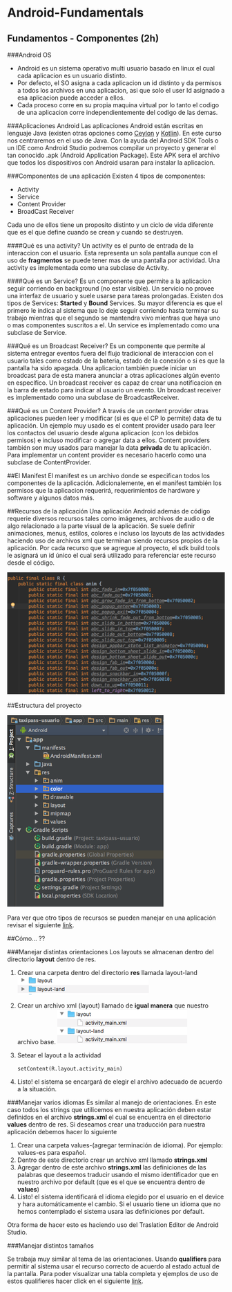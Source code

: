 # Android-Fundamentals

## Fundamentos - Componentes (2h)
    
###Android OS

 - Android es un sistema operativo multi usuario basado en linux el cual
   cada aplicacion es un usuario distinto.
 - Por defecto, el SO asigna a cada aplicacion un id distinto y da
   permisos a todos los archivos en una aplicacion, asi que solo el user
   Id asignado a esa aplicacion puede acceder a ellos.
 - Cada proceso corre en su propia maquina virtual por lo tanto el
   codigo de una aplicacion corre independientemente del codigo de las
   demas.

###Aplicaciones Android
  Las aplicaciones Android están escritas en lenguaje Java (existen otras opciones como [Ceylon](https://ceylon-lang.org/ "ceylon") y [Kotlin](https://kotlinlang.org/ "Kotlin")). En este curso nos centraremos en el uso de Java.
  Con la ayuda del Android SDK Tools o un IDE como Android Studio podremos compilar un proyecto y generar el tan conocido .apk (Android Application Package). Este APK sera el archivo que todos los dispositivos con Android usaran para instalar la aplicacion.

###Componentes de una aplicación
Existen 4 tipos de componentes:

 - Activity
 - Service
 - Content Provider
 - BroadCast Receiver

Cada uno de ellos tiene un proposito distinto y un ciclo de vida diferente que es el que define cuando se crean y cuando se destruyen.

####Qué es una activity?
Un activity es el punto de entrada de la interaccion con el usuario. Esta representa un sola pantalla aunque con el uso de **fragmentos** se puede tener mas de una pantalla por actividad.
Una activity es implementada como una subclase de Activity.

####Qué es un Service?
Es un componente que permite a la aplicacion seguir corriendo en background (no estar visible). Un servicio no provee una interfaz de usuario y suele usarse para tareas prolongadas. Existen dos tipos de Services: **Started** y **Bound** Services.
Su mayor diferencia es que el primero le indica al sistema que lo deje seguir corriendo hasta terminar su trabajo mientras que el segundo se mantendra vivo mientras que haya uno o mas componentes suscritos a el. 
Un service es implementado como una subclase de Service.

###Qué es un Broadcast Receiver?
Es un componente que permite al sistema entregar eventos fuera del flujo tradicional de interaccion con el usuario tales como estado de la bateria, estado de la conexión o si es que la pantalla ha sido apagada. Una aplicacion también puede iniciar un broadcast para de esta manera anunciar a otras aplicaciones algún evento en específico. Un broadcast receiver es capaz de crear una notificacion en la barra de estado para indicar al usuario un evento. 
Un broadcast receiver es implementado como una subclase de BroadcastReceiver.

###Qué es un Content Provider?
A través de un content provider otras aplicaciones pueden leer y modificar (si es que el CP lo permite) data de tu aplicación. Un ejemplo muy usado es el content provider usado para leer los contactos del usuario desde alguna aplicacion (con los debidos permisos) e incluso modificar o agregar data a ellos. 
Content providers también son muy usados para manejar la data **privada** de tu aplicación.
Para implementar un content provider es necesario hacerlo como una subclase de ContentProvider.

##El Manifest
El manifest es un archivo donde se especifican todos los componentes de la aplicación. Adicionalemente, en el manifest también los permisos que la aplicacion requerirá, requerimientos de hardware y software y algunos datos más.

##Recursos de la aplicación
Una aplicación Android además de código requerie diversos recursos tales como imágenes, archivos de audio o de algo relacionado a la parte visual de la aplicación. Se suele definir animaciones, menus, estilos, colores e incluso los layouts de las actividades haciendo uso de archivos xml que terminan siendo recursos propios de la aplicación.
Por cada recurso que se agregue al proyecto, el sdk build tools le asignará un id único el cual será utilizado para referenciar este recurso desde el código. 

![R class example](https://github.com/BelatrixTraining/Android-Fundamentals/blob/Lesson1/images/RClassExample.png)

##Estructura del proyecto

![Estructura de un proyecto](https://github.com/BelatrixTraining/Android-Fundamentals/blob/Lesson1/images/estructuraProyecto.png)

Para ver que otro tipos de recursos se pueden manejar en una aplicación revisar el siguiente [link](https://developer.android.com/guide/topics/resources/providing-resources.html).

##Cómo... ??

###Manejar distintas orientaciones 
Los layouts se almacenan dentro del directorio **layout** dentro de res.

 1. Crear una carpeta dentro del directorio **res** llamada layout-land
![landscapeDirectory](https://github.com/BelatrixTraining/Android-Fundamentals/blob/Lesson1/images/manageLandscapeDirectory.png)
 2. Crear un archivo xml (layout) llamado de **igual manera** que nuestro archivo base.
![landscapeFile](https://github.com/BelatrixTraining/Android-Fundamentals/blob/Lesson1/images/landscape%20file.png)
 3. Setear el layout a la actividad

	    setContent(R.layout.activity_main)

 4. Listo! el sistema se encargará de elegir el archivo adecuado de acuerdo a la situación.

###Manejar varios idiomas
Es similar al manejo de orientaciones. En este caso todos los strings que utilicemos en nuestra aplicación deben estar definidos en el archivo **strings.xml** el cual se encuentra en el directorio **values** dentro de res. Si deseamos crear una traducción para nuestra aplicación debemos hacer lo siguiente

 1. Crear una carpeta values-(agregar terminación de idioma). Por ejemplo: values-es para español.
 2. Dentro de este directorio crear un archivo xml llamado **strings.xml**
 3. Agregar dentro de este archivo **strings.xml** las definiciones de las palabras que deseemos traducir usando el mismo identificador que en nuestro archivo por default (que es el que se encuentra dentro de **values**)
 4. Listo! el sistema identificará el idioma elegido por el usuario en el device y hara automáticamente el cambio. Si el usuario tiene un idioma que no hemos contemplado el sistema usara las definiciones por default.

Otra forma de hacer esto es haciendo uso del Traslation Editor de Android Studio.

###Manejar distintos tamaños

Se trabaja muy similar al tema de las orientaciones. Usando **qualifiers** para permitir al sistema usar el recurso correcto de acuerdo al estado actual de la pantalla. Para poder visualizar una tabla completa y ejemplos de uso de estos qualifieres hacer click en el siguiente [link](https://developer.android.com/guide/practices/screens_support.html#qualifiers).
     
